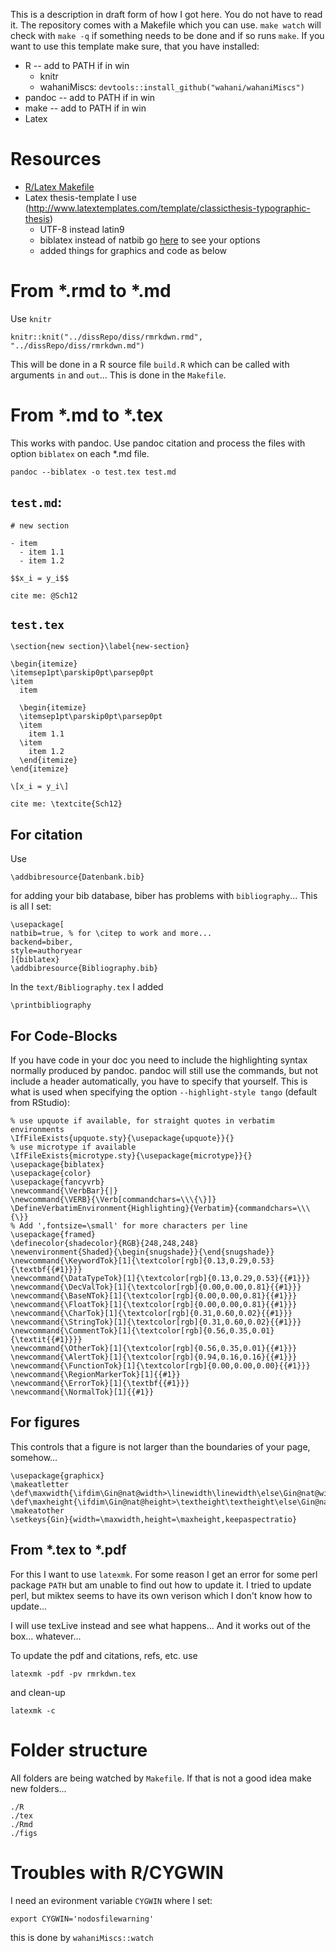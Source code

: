 This is a description in draft form of how I got here. You do not have to read it. The repository comes with a Makefile which you can use. `make watch` will check with `make -q` if something needs to be done and if so runs `make`. If you want to use this template make sure, that you have installed:
- R -- add to PATH if in win
    -  knitr
    -  wahaniMiscs: `devtools::install_github("wahani/wahaniMiscs")`
- pandoc -- add to PATH if in win
- make -- add to PATH if in win
- Latex

# Resources

- [R/Latex Makefile](http://robjhyndman.com/hyndsight/makefiles/)
- Latex thesis-template I use (http://www.latextemplates.com/template/classicthesis-typographic-thesis)
    - UTF-8 instead latin9
    - biblatex instead of natbib go [here](https://de.sharelatex.com/learn/Biblatex_bibliography_styles) to see your options
    - added things for graphics and code as below
  
# From *.rmd to *.md

Use `knitr`

```
knitr::knit("../dissRepo/diss/rmrkdwn.rmd", "../dissRepo/diss/rmrkdwn.md")
```

This will be done in a R source file `build.R` which can be called with arguments `in` and `out`... This is done in the `Makefile`.


# From *.md to *.tex

This works with pandoc. Use pandoc citation and process the files with option `biblatex` on each *.md file.

```
pandoc --biblatex -o test.tex test.md
```

## `test.md`:

```
# new section

- item
  - item 1.1
  - item 1.2

$$x_i = y_i$$

cite me: @Sch12
```

## `test.tex`

```
\section{new section}\label{new-section}

\begin{itemize}
\itemsep1pt\parskip0pt\parsep0pt
\item
  item

  \begin{itemize}
  \itemsep1pt\parskip0pt\parsep0pt
  \item
    item 1.1
  \item
    item 1.2
  \end{itemize}
\end{itemize}

\[x_i = y_i\]

cite me: \textcite{Sch12}
```

## For citation

Use  

```
\addbibresource{Datenbank.bib}
```

for adding your bib database, biber has problems with `bibliography`... This is all I set:

```
\usepackage[
natbib=true, % for \citep to work and more...
backend=biber,
style=authoryear
]{biblatex}
\addbibresource{Bibliography.bib}
```

In the `text/Bibliography.tex` I added

```
\printbibliography
```

## For Code-Blocks

If you have code in your doc you need to include the highlighting syntax normally produced by pandoc. pandoc will still use the commands, but not include a header automatically, you have to specify that yourself. This is what is used when specifying the option `--highlight-style tango` (default from RStudio):

```
% use upquote if available, for straight quotes in verbatim environments
\IfFileExists{upquote.sty}{\usepackage{upquote}}{}
% use microtype if available
\IfFileExists{microtype.sty}{\usepackage{microtype}}{}
\usepackage{biblatex}
\usepackage{color}
\usepackage{fancyvrb}
\newcommand{\VerbBar}{|}
\newcommand{\VERB}{\Verb[commandchars=\\\{\}]}
\DefineVerbatimEnvironment{Highlighting}{Verbatim}{commandchars=\\\{\}}
% Add ',fontsize=\small' for more characters per line
\usepackage{framed}
\definecolor{shadecolor}{RGB}{248,248,248}
\newenvironment{Shaded}{\begin{snugshade}}{\end{snugshade}}
\newcommand{\KeywordTok}[1]{\textcolor[rgb]{0.13,0.29,0.53}{\textbf{{#1}}}}
\newcommand{\DataTypeTok}[1]{\textcolor[rgb]{0.13,0.29,0.53}{{#1}}}
\newcommand{\DecValTok}[1]{\textcolor[rgb]{0.00,0.00,0.81}{{#1}}}
\newcommand{\BaseNTok}[1]{\textcolor[rgb]{0.00,0.00,0.81}{{#1}}}
\newcommand{\FloatTok}[1]{\textcolor[rgb]{0.00,0.00,0.81}{{#1}}}
\newcommand{\CharTok}[1]{\textcolor[rgb]{0.31,0.60,0.02}{{#1}}}
\newcommand{\StringTok}[1]{\textcolor[rgb]{0.31,0.60,0.02}{{#1}}}
\newcommand{\CommentTok}[1]{\textcolor[rgb]{0.56,0.35,0.01}{\textit{{#1}}}}
\newcommand{\OtherTok}[1]{\textcolor[rgb]{0.56,0.35,0.01}{{#1}}}
\newcommand{\AlertTok}[1]{\textcolor[rgb]{0.94,0.16,0.16}{{#1}}}
\newcommand{\FunctionTok}[1]{\textcolor[rgb]{0.00,0.00,0.00}{{#1}}}
\newcommand{\RegionMarkerTok}[1]{{#1}}
\newcommand{\ErrorTok}[1]{\textbf{{#1}}}
\newcommand{\NormalTok}[1]{{#1}}
```

## For figures

This controls that a figure is not larger than the boundaries of your page, somehow...
```
\usepackage{graphicx}
\makeatletter
\def\maxwidth{\ifdim\Gin@nat@width>\linewidth\linewidth\else\Gin@nat@width\fi}
\def\maxheight{\ifdim\Gin@nat@height>\textheight\textheight\else\Gin@nat@height\fi}
\makeatother
\setkeys{Gin}{width=\maxwidth,height=\maxheight,keepaspectratio}
```



## From *.tex to *.pdf

For this I want to use `latexmk`. For some reason I get an error for some perl package `PATH` but am unable to find out how to update it. I tried to update perl, but miktex seems to have its own verison which I don't know how to update...

I will use texLive instead and see what happens... And it works out of the box... whatever...

To update the pdf and citations, refs, etc. use

```
latexmk -pdf -pv rmrkdwn.tex
```

and clean-up

```
latexmk -c
```

# Folder structure

All folders are being watched by `Makefile`. If that is not a good idea make new folders...

```
./R
./tex
./Rmd
./figs
```

# Troubles with R/CYGWIN

I need an evironment variable `CYGWIN` where I set:

```
export CYGWIN='nodosfilewarning'
```

this is done by `wahaniMiscs::watch`
